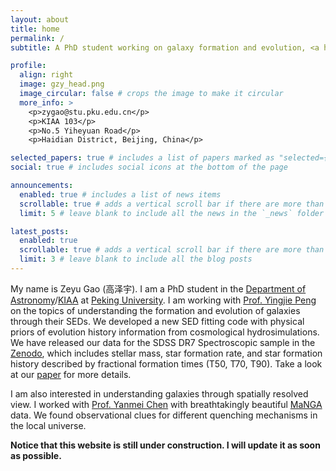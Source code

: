 ```yaml
---
layout: about
title: home
permalink: /
subtitle: A PhD student working on galaxy formation and evolution, <a href='https://kiaa.pku.edu.cn/'>KIAA</a>, Peking University.

profile:
  align: right
  image: gzy_head.png
  image_circular: false # crops the image to make it circular
  more_info: >
    <p>zygao@stu.pku.edu.cn</p>
    <p>KIAA 103</p>
    <p>No.5 Yiheyuan Road</p>
    <p>Haidian District, Beijing, China</p>

selected_papers: true # includes a list of papers marked as "selected={true}"
social: true # includes social icons at the bottom of the page

announcements:
  enabled: true # includes a list of news items
  scrollable: true # adds a vertical scroll bar if there are more than 3 news items
  limit: 5 # leave blank to include all the news in the `_news` folder

latest_posts:
  enabled: true
  scrollable: true # adds a vertical scroll bar if there are more than 3 new posts items
  limit: 3 # leave blank to include all the blog posts
---
```


My name is Zeyu Gao (高泽宇). I am a PhD student in the [Department of Astronomy](http://vega.bac.pku.edu.cn/)/[KIAA](https://kiaa.pku.edu.cn/) at [Peking University](http://www.pku.edu.cn/). I am working with [Prof. Yingjie Peng](https://kiaa.pku.edu.cn/info/1010/1016.htm) on the topics of understanding the formation and evolution of galaxies through their SEDs. We developed a new SED fitting code with physical priors of evolution history information from cosmological hydrosimulations. We have released our data for the SDSS DR7 Spectroscopic sample in the [Zenodo](https://zenodo.org/records/14209295), which includes stellar mass, star formation rate, and star formation history described by fractional formation times (T50, T70, T90). Take a look at our [paper](https://ui.adsabs.harvard.edu/abs/2025ApJ...979...66G/abstract) for more details.

I am also interested in understanding galaxies through spatially resolved view. I worked with [Prof. Yanmei Chen](https://astronomy.nju.edu.cn/szll/szgk/js/20190816/i13833.html) with breathtakingly beautiful [MaNGA](https://www.sdss4.org/dr17/manga/) data. We found observational clues for different quenching mechanisms in the local universe.


**Notice that this website is still under construction. I will update it as soon as possible.**
